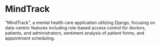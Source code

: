 # MindTrack
 "MindTrack", a mental health care application utilizing Django, focusing on data-centric features including role-based access control for doctors, patients, and administrators, sentiment analysis of patient forms, and appointment scheduling.
